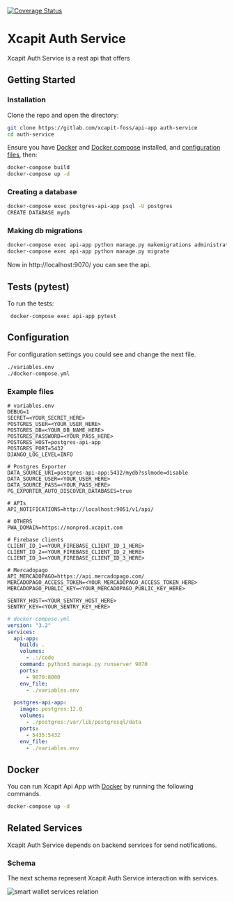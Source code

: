 [![Coverage Status](https://coveralls.io/repos/gitlab/xcapit-foss/api-app/badge.svg?branch=develop)](https://coveralls.io/gitlab/xcapit-foss/api-app?branch=develop)

# Xcapit Auth Service

Xcapit Auth Service is a rest api that offers

## Getting Started

### Installation

Clone the repo and open the directory:

```sh
git clone https://gitlab.com/xcapit-foss/api-app auth-service
cd auth-service
```

Ensure you have [Docker](https://www.docker.com/) and [Docker compose](https://docs.docker.com/compose/install/)
installed, and [configuration files](#configuration), then:

```sh
docker-compose build
docker-compose up -d
```

### Creating a database

```sh
docker-compose exec postgres-api-app psql -U postgres
CREATE DATABASE mydb
```

### Making db migrations

```sh
docker-compose exec api-app python manage.py makemigrations administration profiles referrals stats terms_and_conditions users
docker-compose exec api-app python manage.py migrate
```

Now in http://localhost:9070/ you can see the api.

## Tests (pytest)

To run the tests:

```
 docker-compose exec api-app pytest
```

<h2 id="configuration">Configuration</h2>
For configuration settings you could see and change the next file.

```sh
./variables.env
./docker-compose.yml
```

### Example files

```dotenv
# variables.env
DEBUG=1
SECRET=<YOUR_SECRET_HERE>
POSTGRES_USER=<YOUR_USER_HERE>
POSTGRES_DB=<YOUR_DB_NAME_HERE>
POSTGRES_PASSWORD=<YOUR_PASS_HERE>
POSTGRES_HOST=postgres-api-app
POSTGRES_PORT=5432
DJANGO_LOG_LEVEL=INFO

# Postgres Exporter
DATA_SOURCE_URI=postgres-api-app:5432/mydb?sslmode=disable
DATA_SOURCE_USER=<YOUR_USER_HERE>
DATA_SOURCE_PASS=<YOUR_PASS_HERE>
PG_EXPORTER_AUTO_DISCOVER_DATABASES=true

# APIs
API_NOTIFICATIONS=http://localhost:9051/v1/api/

# OTHERS
PWA_DOMAIN=https://nonprod.xcapit.com

# Firebase clients
CLIENT_ID_1=<YOUR_FIREBASE_CLIENT_ID_1_HERE>
CLIENT_ID_2=<YOUR_FIREBASE_CLIENT_ID_2_HERE>
CLIENT_ID_3=<YOUR_FIREBASE_CLIENT_ID_3_HERE>

# Mercadopago
API_MERCADOPAGO=https://api.mercadopago.com/
MERCADOPAGO_ACCESS_TOKEN=<YOUR_MERCADOPAGO_ACCESS_TOKEN_HERE>
MERCADOPAGO_PUBLIC_KEY=<YOUR_MERCADOPAGO_PUBLIC_KEY_HERE>

SENTRY_HOST=<YOUR_SENTRY_HOST_HERE>
SENTRY_KEY=<YOUR_SENTRY_KEY_HERE>
```

```yaml
# docker-compose.yml
version: "3.2"
services:
  api-app:
    build: .
    volumes:
      - .:/code
    command: python3 manage.py runserver 9070
    ports:
      - 9070:8000
    env_file:
      - ./variables.env

  postgres-api-app:
    image: postgres:12.0
    volumes:
      - ./postgres:/var/lib/postgresql/data
    ports:
      - 5435:5432
    env_file:
      - ./variables.env
```

## Docker

You can run Xcapit Api App with [Docker](https://www.docker.com/) by running the following commands.

```sh
docker-compose up -d
```

## Related Services

Xcapit Auth Service depends on backend services for send notifications. 

### Schema

The next schema represent Xcapit Auth Service interaction with services.

![smart wallet services relation](https://gitlab.com/xcapit-foss/documentation/-/raw/main/static/img/smart_wallet/XcapitSmartWallet_services_interaction.jpeg)
